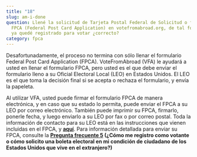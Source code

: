 ```yaml
---
title: "18"
slug: am-i-done
question: Llené la solicitud de Tarjeta Postal Federal de Solicitud o formulario
  FPCA (Federal Post Card Application) en votefromabroad.org, de tal forma que
  ya quedé registrado para votar ¿correcto?
category: fpca
---
```

Desafortunadamente, el proceso no termina con sólo llenar el formulario Federal Post Card Application (FPCA). VoteFromAbroad (VFA) le ayudará a usted en llenar el formulario FPCA, pero usted es el que debe enviar el formulario lleno a su Oficial Electoral Local (LEO) en Estados Unidos. El LEO es el que toma la decisión final si se acepta o rechaza el formulario, y envía la papeleta. 

Al utilizar VFA, usted puede firmar el formulario FPCA de manera electrónica, y en caso que su estado lo permita, puede enviar el FPCA a su LEO por correo electrónico. También puede imprimir su FPCA, firmarlo, ponerle fecha, y luego enviarlo a su LEO por fax o por correo postal. Toda la información de contacto para su LEO está en las instrucciones que vienen incluidas en el FPCA, y **[aquí](/es/states)**. Para información detallada para enviar su FPCA, consulte la **[Pregunta frecuente 5](/es/faqs/5) (¿Cómo me registro como votante o cómo solicito una boleta electoral en mi condición de ciudadano de los Estados Unidos que vive en el extranjero?)**
